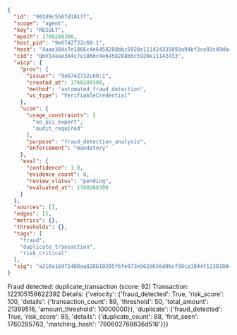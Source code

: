 ```json
{
  "id": "903d9c5b67d1817f",
  "scope": "agent",
  "key": "RESULT",
  "epoch": 1760288300,
  "host_pid": "9e6742732c60:1",
  "hash": "4aae384c7e1866c4e6458288bbc5920e111424335093a94bf3ce93c49db48862",
  "cid": "QmV14aae384c7e1866c4e6458288bbc5920e11142433",
  "aicp": {
    "prov": {
      "issuer": "9e6742732c60:1",
      "created_at": 1760288300,
      "method": "automated_fraud_detection",
      "vc_type": "VerifiableCredential"
    },
    "ucon": {
      "usage_constraints": [
        "no_pii_export",
        "audit_required"
      ],
      "purpose": "fraud_detection_analysis",
      "enforcement": "mandatory"
    },
    "eval": {
      "confidence": 1.0,
      "evidence_count": 0,
      "review_status": "pending",
      "evaluated_at": 1760288300
    }
  },
  "sources": [],
  "edges": [],
  "metrics": {},
  "thresholds": {},
  "tags": [
    "fraud",
    "duplicate_transaction",
    "risk_critical"
  ],
  "sig": "a210a16971408aa828610205f6fe973e562d656d06cf98ca1844f123018046af"
}
```

Fraud detected: duplicate_transaction (score: 92)
Transaction: 122105156622392
Details: {'velocity': {'fraud_detected': True, 'risk_score': 100, 'details': {'transaction_count': 89, 'threshold': 50, 'total_amount': 21399516, 'amount_threshold': 10000000}}, 'duplicate': {'fraud_detected': True, 'risk_score': 85, 'details': {'duplicate_count': 88, 'first_seen': 1760285763, 'matching_hash': '760602768636d516'}}}
